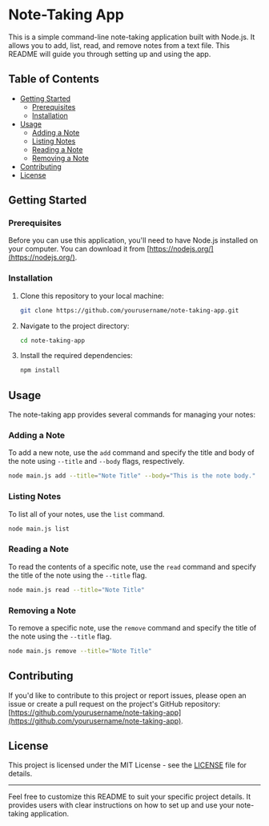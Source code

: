 # Note-Taking App

This is a simple command-line note-taking application built with Node.js. It allows you to add, list, read, and remove notes from a text file. This README will guide you through setting up and using the app.

## Table of Contents

- [Getting Started](#getting-started)
  - [Prerequisites](#prerequisites)
  - [Installation](#installation)
- [Usage](#usage)
  - [Adding a Note](#adding-a-note)
  - [Listing Notes](#listing-notes)
  - [Reading a Note](#reading-a-note)
  - [Removing a Note](#removing-a-note)
- [Contributing](#contributing)
- [License](#license)

## Getting Started

### Prerequisites

Before you can use this application, you'll need to have Node.js installed on your computer. You can download it from [https://nodejs.org/](https://nodejs.org/).

### Installation

1. Clone this repository to your local machine:

   ```bash
   git clone https://github.com/yourusername/note-taking-app.git
   ```

2. Navigate to the project directory:

   ```bash
   cd note-taking-app
   ```

3. Install the required dependencies:

   ```bash
   npm install
   ```

## Usage

The note-taking app provides several commands for managing your notes:

### Adding a Note

To add a new note, use the `add` command and specify the title and body of the note using `--title` and `--body` flags, respectively.

```bash
node main.js add --title="Note Title" --body="This is the note body."
```

### Listing Notes

To list all of your notes, use the `list` command.

```bash
node main.js list
```

### Reading a Note

To read the contents of a specific note, use the `read` command and specify the title of the note using the `--title` flag.

```bash
node main.js read --title="Note Title"
```

### Removing a Note

To remove a specific note, use the `remove` command and specify the title of the note using the `--title` flag.

```bash
node main.js remove --title="Note Title"
```

## Contributing

If you'd like to contribute to this project or report issues, please open an issue or create a pull request on the project's GitHub repository: [https://github.com/yourusername/note-taking-app](https://github.com/yourusername/note-taking-app).

## License

This project is licensed under the MIT License - see the [LICENSE](LICENSE) file for details.

---

Feel free to customize this README to suit your specific project details. It provides users with clear instructions on how to set up and use your note-taking application.
